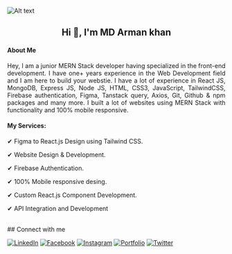 ![Alt text](https://i.ibb.co.com/zGpZqgL/Untitled-design-2.png)

  <h2 align="center">
    Hi 👋, I'm MD Arman khan
  </h2>

#### About Me
<p align="justify">Hey, I am a junior MERN Stack developer having specialized in the front-end development. I have one+ years experience in the Web Development field and I am here to build your webstie. I have a lot of experience in React JS, MongoDB, Express JS, Node JS, HTML, CSS3, JavaScript, TailwindCSS, Firebase authentication, Figma, Tanstack query, Axios, Git, Github & npm packages and many more. I built a lot of websites using MERN Stack with functionality and 100% mobile responsive.</p>


#### My Services:
<p>✔ Figma to React.js Design using Tailwind CSS.</p>
<p>✔ Website Design & Development.</p>
<p>✔ Firebase Authentication.</p>
<p>✔ 100% Mobile responsive desing.</p>
<p>✔ Custom React.js Component Development.</p>
<p>✔ API Integration and Development</p>
<br>
## Connect with me

[![LinkedIn](https://img.shields.io/badge/-LinkedIn-blue?style=flat-square&logo=linkedin&logoColor=white)](https://www.linkedin.com/in/mdarmankhan6252)
[![Facebook](https://img.shields.io/badge/-Facebook-blue?style=flat-square&logo=facebook&logoColor=white)](https://www.facebook.com/profile.php?id=100021868964533)
[![Instagram](https://img.shields.io/badge/-Instagram-purple?style=flat-square&logo=instagram&logoColor=white)](https://www.instagram.com/mdarmankhan6252)
[![Portfolio](https://img.shields.io/badge/-Portfolio-black?style=flat-square&logo=briefcase&logoColor=white)](https://mdarmankhan6252.netlify.app)
[![Twitter](https://img.shields.io/badge/-Twitter-blue?style=flat-square&logo=twitter&logoColor=white)](https://x.com/mdarmankhan6252)







